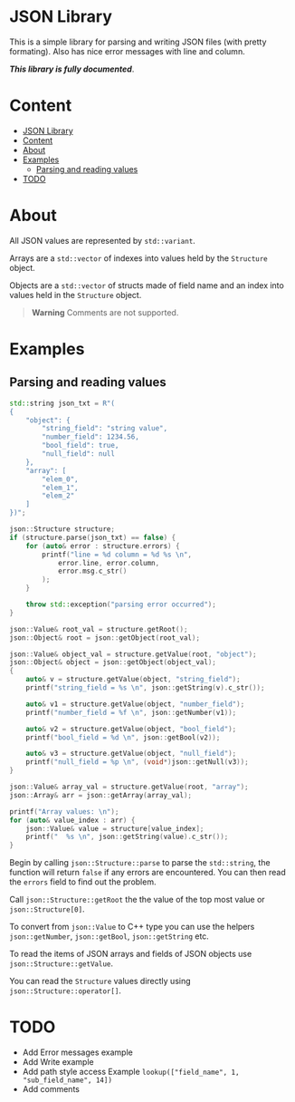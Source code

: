 # JSON Library

This is a simple library for parsing and writing JSON files (with pretty formating). Also has nice error messages with line and column.

***This library is fully documented***.

# Content
- [JSON Library](#json-library)
- [Content](#content)
- [About](#about)
- [Examples](#examples)
  - [Parsing and reading values](#parsing-and-reading-values)
- [TODO](#todo)

# About

All JSON values are represented by `std::variant`.

Arrays are a `std::vector` of indexes into values held by the `Structure` object.

Objects are a `std::vector` of structs made of field name and an index into values held in the `Structure` object.

> **Warning**
> Comments are not supported.

# Examples

## Parsing and reading values
```C++
std::string json_txt = R"(
{
    "object": {
        "string_field": "string value",
        "number_field": 1234.56,
        "bool_field": true,
        "null_field": null
    },
    "array": [
        "elem_0",
        "elem_1",
        "elem_2"
    ]
})";

json::Structure structure;
if (structure.parse(json_txt) == false) {
    for (auto& error : structure.errors) {
        printf("line = %d column = %d %s \n",
            error.line, error.column,
            error.msg.c_str()
        );
    }

    throw std::exception("parsing error occurred");
}

json::Value& root_val = structure.getRoot();
json::Object& root = json::getObject(root_val);

json::Value& object_val = structure.getValue(root, "object");
json::Object& object = json::getObject(object_val);
{
    auto& v = structure.getValue(object, "string_field");
    printf("string_field = %s \n", json::getString(v).c_str());

    auto& v1 = structure.getValue(object, "number_field");
    printf("number_field = %f \n", json::getNumber(v1));

    auto& v2 = structure.getValue(object, "bool_field");
    printf("bool_field = %d \n", json::getBool(v2));

    auto& v3 = structure.getValue(object, "null_field");
    printf("null_field = %p \n", (void*)json::getNull(v3));
}

json::Value& array_val = structure.getValue(root, "array");
json::Array& arr = json::getArray(array_val);

printf("Array values: \n");
for (auto& value_index : arr) {
    json::Value& value = structure[value_index];
    printf("  %s \n", json::getString(value).c_str());
}
```

Begin by calling `json::Structure::parse` to parse the `std::string`, the function will return `false` if any errors are encountered. You can then read the `errors` field to find out the problem.

Call `json::Structure::getRoot` the the value of the top most value or `json::Structure[0]`.

To convert from `json::Value` to C++ type you can use the helpers `json::getNumber`, `json::getBool`, `json::getString` etc.

To read the items of JSON arrays and fields of JSON objects use `json::Structure::getValue`.

You can read the `Structure` values directly using `json::Structure::operator[]`.

# TODO

- Add Error messages example
- Add Write example
- Add path style access Example `lookup(["field_name", 1, "sub_field_name", 14])`
- Add comments